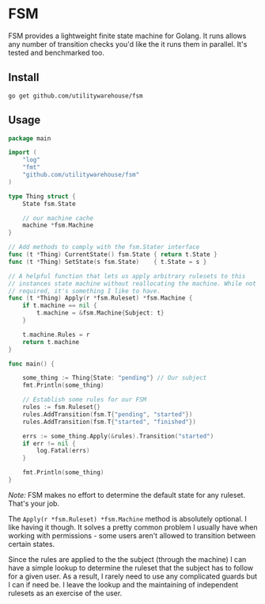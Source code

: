 FSM
===

FSM provides a lightweight finite state machine for Golang. It runs allows any number of transition checks you'd like the it runs them in parallel. It's tested and benchmarked too.

## Install

```
go get github.com/utilitywarehouse/fsm
```

## Usage

```go
package main

import (
    "log"
    "fmt"
    "github.com/utilitywarehouse/fsm"
)

type Thing struct {
    State fsm.State

    // our machine cache
    machine *fsm.Machine
}

// Add methods to comply with the fsm.Stater interface
func (t *Thing) CurrentState() fsm.State { return t.State }
func (t *Thing) SetState(s fsm.State)    { t.State = s }

// A helpful function that lets us apply arbitrary rulesets to this
// instances state machine without reallocating the machine. While not
// required, it's something I like to have.
func (t *Thing) Apply(r *fsm.Ruleset) *fsm.Machine {
    if t.machine == nil {
        t.machine = &fsm.Machine{Subject: t}
    }

    t.machine.Rules = r
    return t.machine
}

func main() {

    some_thing := Thing{State: "pending"} // Our subject
    fmt.Println(some_thing)

    // Establish some rules for our FSM
    rules := fsm.Ruleset{}
    rules.AddTransition(fsm.T{"pending", "started"})
    rules.AddTransition(fsm.T{"started", "finished"})

    errs := some_thing.Apply(&rules).Transition("started")
    if err != nil {
        log.Fatal(errs)
    }

    fmt.Println(some_thing)
}

```

*Note:* FSM makes no effort to determine the default state for any ruleset. That's your job.

The `Apply(r *fsm.Ruleset) *fsm.Machine` method is absolutely optional. I like having it though. It solves a pretty common problem I usually have when working with permissions - some users aren't allowed to transition between certain states.

Since the rules are applied to the the subject (through the machine) I can have a simple lookup to determine the ruleset that the subject has to follow for a given user. As a result, I rarely need to use any complicated guards but I can if need be. I leave the lookup and the maintaining of independent rulesets as an exercise of the user.